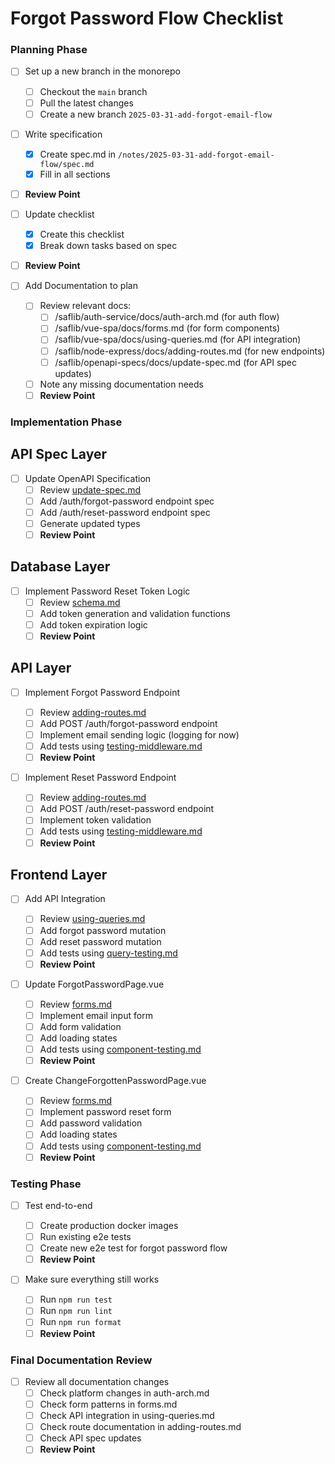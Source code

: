 # Forgot Password Flow Checklist

### Planning Phase

- [ ] Set up a new branch in the monorepo

  - [ ] Checkout the `main` branch
  - [ ] Pull the latest changes
  - [ ] Create a new branch `2025-03-31-add-forgot-email-flow`

- [ ] Write specification
  - [x] Create spec.md in `/notes/2025-03-31-add-forgot-email-flow/spec.md`
  - [x] Fill in all sections
- [ ] **Review Point**

- [ ] Update checklist
  - [x] Create this checklist
  - [x] Break down tasks based on spec
- [ ] **Review Point**

- [ ] Add Documentation to plan
  - [ ] Review relevant docs:
    - [ ] /saflib/auth-service/docs/auth-arch.md (for auth flow)
    - [ ] /saflib/vue-spa/docs/forms.md (for form components)
    - [ ] /saflib/vue-spa/docs/using-queries.md (for API integration)
    - [ ] /saflib/node-express/docs/adding-routes.md (for new endpoints)
    - [ ] /saflib/openapi-specs/docs/update-spec.md (for API spec updates)
  - [ ] Note any missing documentation needs
  - [ ] **Review Point**

### Implementation Phase

## API Spec Layer

- [ ] Update OpenAPI Specification
  - [ ] Review [update-spec.md](/saflib/openapi-specs/docs/update-spec.md)
  - [ ] Add /auth/forgot-password endpoint spec
  - [ ] Add /auth/reset-password endpoint spec
  - [ ] Generate updated types
  - [ ] **Review Point**

## Database Layer

- [ ] Implement Password Reset Token Logic
  - [ ] Review [schema.md](/saflib/drizzle-sqlite3/docs/schema.md)
  - [ ] Add token generation and validation functions
  - [ ] Add token expiration logic
  - [ ] **Review Point**

## API Layer

- [ ] Implement Forgot Password Endpoint

  - [ ] Review [adding-routes.md](/saflib/node-express/docs/adding-routes.md)
  - [ ] Add POST /auth/forgot-password endpoint
  - [ ] Implement email sending logic (logging for now)
  - [ ] Add tests using [testing-middleware.md](/saflib/node-express/docs/testing-middleware.md)
  - [ ] **Review Point**

- [ ] Implement Reset Password Endpoint
  - [ ] Review [adding-routes.md](/saflib/node-express/docs/adding-routes.md)
  - [ ] Add POST /auth/reset-password endpoint
  - [ ] Implement token validation
  - [ ] Add tests using [testing-middleware.md](/saflib/node-express/docs/testing-middleware.md)
  - [ ] **Review Point**

## Frontend Layer

- [ ] Add API Integration

  - [ ] Review [using-queries.md](/saflib/vue-spa/docs/using-queries.md)
  - [ ] Add forgot password mutation
  - [ ] Add reset password mutation
  - [ ] Add tests using [query-testing.md](/saflib/vue-spa-dev/docs/query-testing.md)
  - [ ] **Review Point**

- [ ] Update ForgotPasswordPage.vue

  - [ ] Review [forms.md](/saflib/vue-spa/docs/forms.md)
  - [ ] Implement email input form
  - [ ] Add form validation
  - [ ] Add loading states
  - [ ] Add tests using [component-testing.md](/saflib/vue-spa-dev/docs/component-testing.md)
  - [ ] **Review Point**

- [ ] Create ChangeForgottenPasswordPage.vue

  - [ ] Review [forms.md](/saflib/vue-spa/docs/forms.md)
  - [ ] Implement password reset form
  - [ ] Add password validation
  - [ ] Add loading states
  - [ ] Add tests using [component-testing.md](/saflib/vue-spa-dev/docs/component-testing.md)
  - [ ] **Review Point**

### Testing Phase

- [ ] Test end-to-end

  - [ ] Create production docker images
  - [ ] Run existing e2e tests
  - [ ] Create new e2e test for forgot password flow
  - [ ] **Review Point**

- [ ] Make sure everything still works
  - [ ] Run `npm run test`
  - [ ] Run `npm run lint`
  - [ ] Run `npm run format`
  - [ ] **Review Point**

### Final Documentation Review

- [ ] Review all documentation changes
  - [ ] Check platform changes in auth-arch.md
  - [ ] Check form patterns in forms.md
  - [ ] Check API integration in using-queries.md
  - [ ] Check route documentation in adding-routes.md
  - [ ] Check API spec updates
  - [ ] **Review Point**
